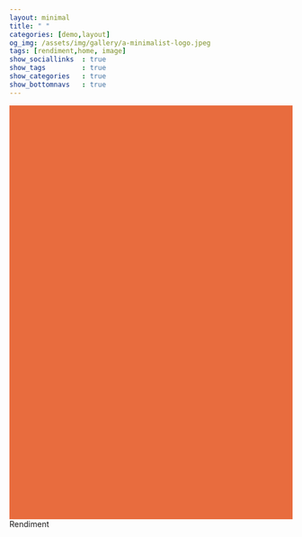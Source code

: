 ```yaml
---
layout: minimal
title: " "
categories: [demo,layout]
og_img: /assets/img/gallery/a-minimalist-logo.jpeg
tags: [rendiment,home, image]
show_sociallinks  : true
show_tags         : true
show_categories   : true
show_bottomnavs   : true
---
```

<div style="
        width: 100%;
        height: 736px;
        background-color: #e86c3e;
        display: flex;
        justify-content: center;
        align-items: center;
    ">
    <div style="
        width: 1312px;
        height: 736px;
        background-image: url('https://nethalo.github.io/assets/img/gallery/a-flyer.jpeg');
        background-position: center;
        background-repeat: no-repeat;
        background-size: cover;
    "></div>
</div>
Rendiment
